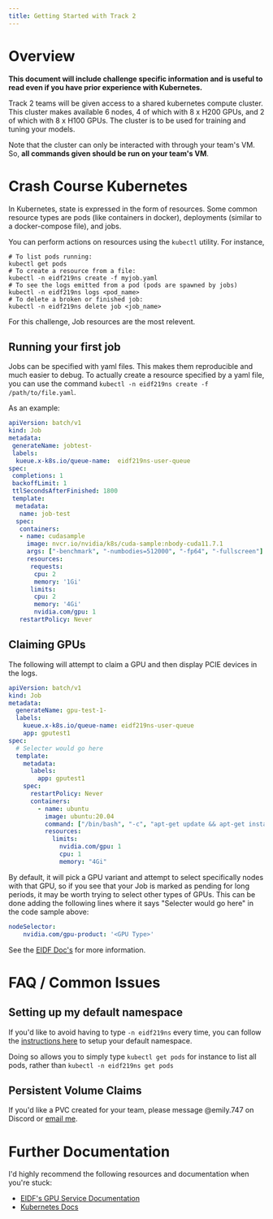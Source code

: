 ```yaml
---
title: Getting Started with Track 2
---
```


# Overview

**This document will include challenge specific information and is useful to read even if you have prior experience with Kubernetes.**

Track 2 teams will be given access to a shared kubernetes compute cluster. This cluster makes available 6 nodes, 4 of which with 8 x H200 GPUs, and 2 of which with 8 x H100 GPUs. The cluster is to be used for training and tuning your models. 

Note that the cluster can only be interacted with through your team's VM. So, **all commands given should be run on your team's VM**. 

# Crash Course Kubernetes

In Kubernetes, state is expressed in the form of resources. Some common resource types are pods (like containers in docker), deployments (similar to a docker-compose file), and jobs. 

You can perform actions on resources using the `kubectl` utility. For instance,
```
# To list pods running:
kubectl get pods
# To create a resource from a file:
kubectl -n eidf219ns create -f myjob.yaml
# To see the logs emitted from a pod (pods are spawned by jobs)
kubectl -n eidf219ns logs <pod_name>
# To delete a broken or finished job:
kubectl -n eidf219ns delete job <job_name>
```

For this challenge, Job resources are the most relevent.

## Running your first job

Jobs can be specified with yaml files. This makes them reproducible and much easier to debug. To actually create a resource specified by a yaml file, you can use the command `kubectl -n eidf219ns create -f /path/to/file.yaml`. 

As an example:
```yaml
apiVersion: batch/v1
kind: Job
metadata:
 generateName: jobtest-
 labels:
  kueue.x-k8s.io/queue-name:  eidf219ns-user-queue
spec:
 completions: 1
 backoffLimit: 1
 ttlSecondsAfterFinished: 1800
 template:
  metadata:
   name: job-test
  spec:
   containers:
   - name: cudasample
     image: nvcr.io/nvidia/k8s/cuda-sample:nbody-cuda11.7.1
     args: ["-benchmark", "-numbodies=512000", "-fp64", "-fullscreen"]
     resources:
      requests:
       cpu: 2
       memory: '1Gi'
      limits:
       cpu: 2
       memory: '4Gi'
       nvidia.com/gpu: 1
   restartPolicy: Never
```

## Claiming GPUs 

The following will attempt to claim a GPU and then display PCIE devices in the logs.
```yaml
apiVersion: batch/v1
kind: Job
metadata:
  generateName: gpu-test-1-
  labels:
    kueue.x-k8s.io/queue-name: eidf219ns-user-queue
    app: gputest1
spec:
  # Selecter would go here
  template:  
    metadata:
      labels:
        app: gputest1
    spec:
      restartPolicy: Never
      containers:
        - name: ubuntu
          image: ubuntu:20.04
          command: ["/bin/bash", "-c", "apt-get update && apt-get install lshw -y && lshw -C display"]
          resources:
            limits:
              nvidia.com/gpu: 1
              cpu: 1
              memory: "4Gi"
```

By default, it will pick a GPU variant and attempt to select specifically nodes with that GPU, so if you see that your Job is marked as pending for long periods, it may be worth trying to select other types of GPUs. This can be done adding the following lines where it says "Selecter would go here" in the code sample above:
```yaml
nodeSelector:
    nvidia.com/gpu-product: '<GPU Type>'
```
See the [EIDF Doc's](https://docs.eidf.ac.uk/services/gpuservice/training/L1_getting_started/#specifying-gpu-requirements) for more information.

# FAQ / Common Issues

## Setting up my default namespace

If you'd like to avoid having to type `-n eidf219ns` every time, you can follow the [instructions here](https://docs.eidf.ac.uk/services/gpuservice/training/L1_getting_started/#change-the-default-kubectl-namespace-in-the-project-kubeconfig-file) to setup your default namespace.

Doing so allows you to simply type `kubectl get pods` for instance to list all pods, rather than `kubectl -n eidf219ns get pods`

## Persistent Volume Claims

If you'd like a PVC created for your team, please message @emily.747 on Discord or [email me](mailto:techsec@comp-soc.com).

# Further Documentation

I'd highly recommend the following resources and documentation when you're stuck:
- [EIDF's GPU Service Documentation](https://docs.eidf.ac.uk/services/gpuservice/)
- [Kubernetes Docs](https://kubernetes.io/docs/home/)

